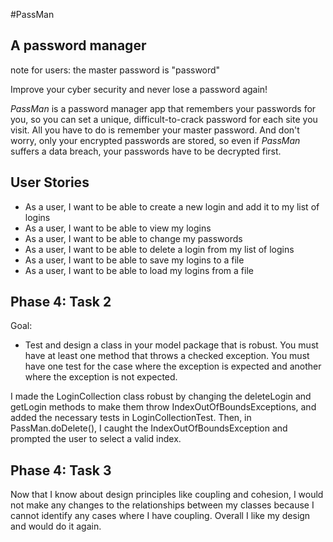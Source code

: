 #PassMan
## A password manager

note for users: the master password is "password"

Improve your cyber security and never lose a password again!

*PassMan* is a password manager app that remembers your passwords for you, so you can set a unique, difficult-to-crack
password for each site you visit. All you have to do is remember your master password. And don't worry, only your 
encrypted passwords are stored, so even if *PassMan* suffers a data breach, your passwords have to be decrypted first.

## User Stories
- As a user, I want to be able to create a new login and add it to my list of logins
- As a user, I want to be able to view my logins
- As a user, I want to be able to change my passwords
- As a user, I want to be able to delete a login from my list of logins
- As a user, I want to be able to save my logins to a file
- As a user, I want to be able to load my logins from a file

## Phase 4: Task 2
Goal:
- Test and design a class in your model package that is robust. You must have at least one method that throws a checked
 exception.  You must have one test for the case where the exception is expected and another where the exception is not
 expected.
 
 I made the LoginCollection class robust by changing the deleteLogin and getLogin methods to make them throw
 IndexOutOfBoundsExceptions, and added the necessary tests in LoginCollectionTest. Then, in PassMan.doDelete(), I
 caught the IndexOutOfBoundsException and prompted the user to select a valid index. 
 
 ## Phase 4: Task 3
 Now that I know about design principles like coupling and cohesion, I would not make any changes to the relationships
 between my classes because I cannot identify any cases where I have coupling. Overall I like my design and would do it
 again.
